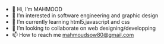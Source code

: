 - 👋 Hi, I’m MAHMOOD
- 👀 I’m interested in software engineering and graphic design
- 🌱 I’m currently learning html5,javascript and css
- 💞️ I’m looking to collaborate on web designing/developping
- 📫 How to reach me mahmoudsow80@gmail.com

<!---
Md-91/Md-91 is a ✨ special ✨ repository because its `README.md` (this file) appears on your GitHub profile.
You can click the Preview link to take a look at your changes.
--->

